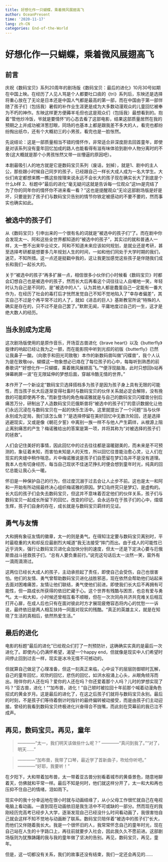 ```yaml
---
title: 好想化作一只蝴蝶，乘着微风展翅高飞
author: OceanPresent
time: '2020-11-17'
lang: zh-CN
categories: End-of-the-World
---
```


# 好想化作一只蝴蝶，乘着微风展翅高飞

## 前言

庆祝《数码宝贝》系列20周年的剧场版《数码宝贝：最后的进化》10月30号如期在中国上映。在经历了人见人骂是个人都要吐口痰的《tri》系列后，东映还是选择将重心放在了无论是日本还是中国人气都是最高的第一部，而在中国由于第一部伴随了孩子们（包括我）暑假的补作业生涯更是成为大多数动漫观众的儿童回忆被奉为不朽的神作。东映这样更方便薅羊毛但也这是观众们（包括我）最想看到的。抱着“管他炒冷饭，爷就是要情怀”的心态去看了这部电影，结果这部质量居然在我的预期之上并成功被洋葱怼眼，同场的也基本上都是跟我差不多大的人，看完也都纷纷掏出纸巾，还有个大概初三的小男孩，看完也是一脸怅然。

先说结论：这是一部质量相当不错的情怀作，非常适合非深度厨去回首童年，即使是对该系列没有童年回忆加成的路人也能看得有滋有味体验到剧中人物分离时的不舍(这大概就是那个小男孩怅然又带一丝懵逼的原因吧）。

本剧最吸引人的地方就是它是数码宝贝系列（废话，划掉），就是1、剧中的主人公，那些跟小时候自己同岁的孩子，已经跟自己一样长大成人成为一名大学生。大伙们肯定都想来瞧一瞧这些按理来说永远不会长大的孩子现在确实长大了到底是个什么b样  2、标题中”最后的进化“毫无疑问这就是告诉每一位观众”这tm是完结了为了你的同年你的情怀你不进来看一看？”这也是提醒观众“无论这部剧场版是好是坏，只要是到了孩子们与数码宝贝告别的情节你铁定被感动的不要不要的，然而事实也确实如此。

## 被选中的孩子们

从《数码宝贝》引申出来的一个很有名的词就是”被选中的孩子们“了。而在剧中你会发现太一、阿和这些全世界都知道的“被选中的孩子”，其实过的就和普通人一样，太一憋不出来毕业论文，阿和不知道未来应该如何规划，是就业还是考研，甚至选择考研都是想要多几年规划人生的时间，一如和他们同处于大学时期的我们，迷茫，不知所措。这一点还是挺戳中我的，这让我更加感觉这些孩子是伴随我们成长和我们一起长大的。

关于”被选中的孩子“再多扩展一点，相信很多小伙伴们小时候看《数码宝贝》时都会幻想自己也是被选中的孩子，然而长大后再看这个词往往让人自嘲地一笑，年轻时认为自己是不同的，是”被选中的人”，认为其他人都是蠢蛋自己一定能有一番大作为，在经历了社会的毒打后才恍然发觉自己不知不觉地陷入了”幸存者偏差“，其实自己不过是个再平常不过的人了，就如《进击的巨人》基斯教官所说“特殊的人确实是存在的，只不过不是自己罢了。”默默无闻，平庸地度过自己的一生，这才是绝大数人的经历。

## 当永别成为定局

这次剧场版使用的是原作音乐，开场亚古兽进化《brave heart》以及《butterfly》旋律的响起已经让我为之一颤，而在能影院中听到光叔的初版《butterfly》已然让我鼻子一酸。（向歌手和田光司致敬）本作的新数码兽叫做”闪蝶兽“，我个人认为是在致敬op，蝴蝶这一物象想必已烙在了每位孩子的心中，每每听到熟悉的前奏歌词*“好想化作一只蝴蝶，乘着微风展翅高飞。”*便浮现脑海，此时只想回b站再弹幕刷屏一波“在无限延伸的梦想后面，穿越冷酷无情的世界。”

本作开了一个新设定“数码宝贝选择搭档多为孩子是因为孩子身上具有无限的可能性，而当孩子长大后逐渐变得社畜时与数码宝贝的伙伴关系就必定会解除，没有挽救的可能即使再不舍。”而新登场的角色梅诺雅就是与自己的数码宝贝闪蝶兽分别后痛苦万分，研制出了人造数码宝贝厄俄斯兽将“被选中的孩子们”的意识数据化让他们永远沉浸在与数码宝贝在一起的快乐生活中。这里就提出了一个问题“当与伙伴永别成为定局，我们该怎么做？”是选择停留在美好回忆中无数次轮回，还是选择逃避现实，又或是像《朝花夕誓》中离别一族一样不与他人产生羁绊，从根源上阻止离别痛苦的产生？梅诺雅给出的答案是第一项，并将其称为“对被选择的孩子们的拯救”。

人们会记住美好的事情，因此回忆中的过去往往都是温暖甜美的，而未来是不可预测的，象征着未知，而害怕未知是人的天性，所以回忆往昔能治愈心灵，让人们在现实的夹缝中稍作喘息。片中梅诺雅说是孩子们自愿留在梦幻岛并不是没有道理。我本人也有切身经历，每当自己现状不佳迷茫挣扎时便会想到童年时光，纯真的回忆总能让我心头一暖。

怀旧是一种保护自己的行为，但过度沉溺于过去会让人止步不前。这也是太一和阿和一开始有所动摇最终决心组织梅诺雅的原因。梦幻岛终究只是梦幻，是虚构的。长大后的孩子们会失去数码宝贝，但这并不意味着否定他们的伙伴关系，孩子们与数码宝贝一起成长所留下的回忆，改变的印记，会永远存在于孩子们的心中，熠熠生辉，孩子们自身的存在，成长就是与数码宝贝羁绊的见证。

## 勇气与友情

大和拥有象征友情的徽章，太一的则是勇气。在得知注定要与数码宝贝离别时，平时最稳重的大和却反应最剧烈大喊道”我无法接受“摔门而出。由于成人的可能性已近乎消失，强行让数码宝贝进化会加快分别的速度，但太一还是下定决心要与厄俄斯兽战斗拯救孩子们，“总有人要负重前行。”说完这句话后太一淡然一笑，窗外有一滴雨滴滑过。

这两位已经长大成人的孩子，主动承担起了责任，即使自己会受伤，自己也很害怕。他们的友情、勇气曾帮助数码宝贝进化战胜邪恶，现在依然会帮助他们站起来去面对困难痛苦，友情让他们联结，勇气使他们前进。即使我们长大后不再拥有可能性，但一路成长所获得的依旧贮藏于心。这个世界有残酷与困苦，也总有爱与勇气。太一和大和，小时候还曾相互看不顺眼，但在一次次同舟共济共克难关后相互打开心扉，在成人后也只有在面对彼此时方才展现疲倦容态将内心的忧愁一一诉说，最终依旧是两人相互扶持一同面对现实的残酷。“真正的英雄主义，就是在知晓了生活的真相后，依然热爱生活。”

## 最后的进化

电影的标题“最后的进化”已给观众们打了一剂预防针，这确确实实真的是最后一次进化了。即使内心仍满怀希望，渴望一个happy end，但就像是现实中人们希望时间停止回到过去一样，现实是冰冷无情不可撼动的。

但就算自己做足了心理准备，但这一刻真正来临，心中设下的层层防御顿时瓦解，自己的童年回忆，欢欣的回忆，悲伤的回忆，如洪水般涌上心头，从眼角倾泻而出。陪伴你的人还在吗？爱你的人还在吗？你还爱着那个人吗？儿时的梦想实现了吗？“亚古兽，进化！”“加布兽，进化！”自己顿时被拉回十年前那个喊着动漫角色招式的黄金岁月。这是最后的进化了，在这之后孩子们就将与数码宝贝永别。最后的时刻，不是孩子们等待着倒计时指针的最终偏转被动接受，而是由孩子们主动迎接。曾经的我看到数码宝贝终极进化兴奋得合不拢嘴，而此刻在荧幕前的我已泣不成声。

## 再见，数码宝贝。再见，童年

>————“太一，我们明天该做些什么呢？”
>————“真问到我了。”“对了，明天......”

>————“加布兽，我带了口琴，最近学了首新曲子，吹给你听吧。”
>————“好耶，我要听！”

在夕阳下，大和带着加布兽，太一带着亚古兽分别看着城市的黄昏景色，随意地聊着天，仿佛就和平常一样。最后不知是何时，他们就这样分开了，太一和大和再也压抑不住自己的情绪，泪如雨下。

现实中的我十分幸运地在很小时就与动画结缘了，从小父母工作很忙就自己在电视电脑上看动画。一直到现在动画依旧是我生活中不可或缺的一部分。然而现在的我刚经历完高考已经步入大学，逐渐发现自己已经没什么时间看动画了，我很害怕自己就会这样不知不觉地与动画断了联系。数码宝贝陪伴着“被选中的孩子们”长大，而他们又伴随着我长大。我是一个很怀旧的人，我常常怀念自己的童年时光，现在自己站在人生的十字路口上，再往前就要步入社会，因此我久久不愿前进。这部剧场版则为犹豫踌躇的我与我的童年做了坚决的告别。再见，数码宝贝，再见，童年。   

但是，这一切都没有关系，我们的故事还没有结束，我们一定还会再见的......